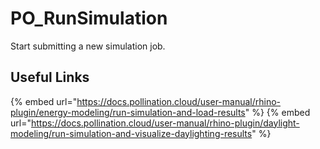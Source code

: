 # PO_RunSimulation

Start submitting a new simulation job.

## Useful Links

{% embed url="https://docs.pollination.cloud/user-manual/rhino-plugin/energy-modeling/run-simulation-and-load-results" %}
{% embed url="https://docs.pollination.cloud/user-manual/rhino-plugin/daylight-modeling/run-simulation-and-visualize-daylighting-results" %}

